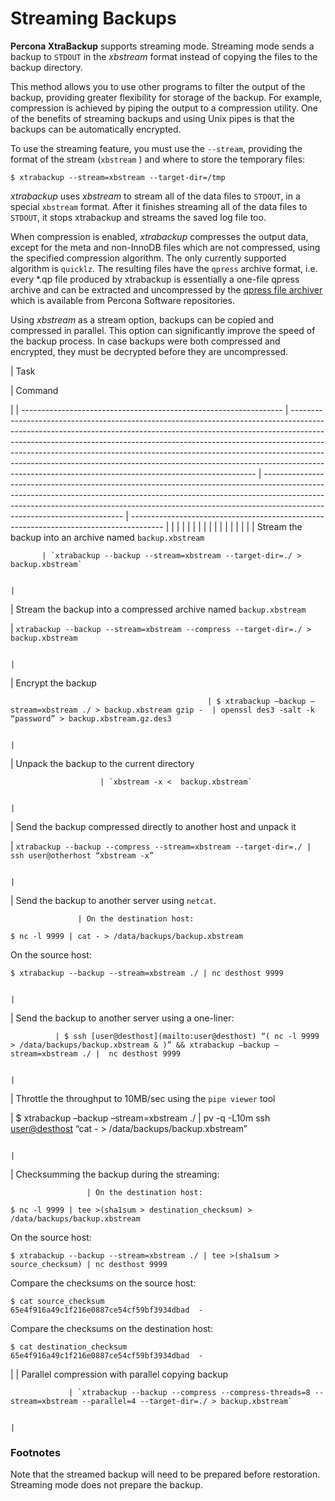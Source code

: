 # Streaming Backups

**Percona XtraBackup** supports streaming mode. Streaming mode sends a backup to `STDOUT` in the *xbstream* format instead of copying the files to the backup directory.

This method allows you to use other programs to filter the output of the backup,
providing greater flexibility for storage of the backup. For example,
compression is achieved by piping the output to a compression utility. One of
the benefits of streaming backups and using Unix pipes is that the backups can
be automatically encrypted.

To use the streaming feature, you must use the `--stream`,
providing the format of the stream (`xbstream` ) and where to store
the temporary files:

```
$ xtrabackup --stream=xbstream --target-dir=/tmp
```

*xtrabackup* uses *xbstream* to stream all of the data files to `STDOUT`, in a
special `xbstream` format. After it finishes streaming all of the data files
to `STDOUT`, it stops xtrabackup and streams the saved log file too.

When compression is enabled, *xtrabackup* compresses the output data, except for the meta and non-InnoDB files which are not compressed, using the specified
compression algorithm. The only currently supported algorithm is
`quicklz`. The resulting files have the `qpress` archive format, i.e. every
\*.qp file produced by xtrabackup is essentially a one-file qpress archive and
can be extracted and uncompressed by the [qpress file archiver](http://www.quicklz.com/) which is available from Percona Software
repositories.

Using *xbstream* as a stream option, backups can be copied and compressed in
parallel. This option can significantly improve the speed of the backup process. In case backups
were both compressed and encrypted, they must be decrypted before they are uncompressed.

| Task

 | Command

 |
| ----------------------------------------------------------------- | --------------------------------------------------------------------------------------------------------------------------------------------------------------------------------------------------------------------------------------------------------------------------------------------------------------------------------------------------------------------------------------------------------------------------------------------------------------------------- | ------------------------------------------------------------------------------------------------------------------------------------------------------------------------------------------------------------------------------------------------------------------------------------- | -------------------------------------------------------------------------------------- |  |  |  |  |  |  |  |  |  |  |  |  |  |  |  |
| Stream the backup into an archive named `backup.xbstream`

           | `xtrabackup --backup --stream=xbstream --target-dir=./ > backup.xbstream`

                                                                                                                                                                                                                                                                                                                                                                                                     |
| Stream the backup into a compressed archive named `backup.xbstream`

 | `xtrabackup --backup --stream=xbstream --compress --target-dir=./ > backup.xbstream`

                                                                                                                                                                                                                                                                                                                                                                                          |
| Encrypt the backup

                                                | $ xtrabackup –backup –stream=xbstream ./ > backup.xbstream gzip -  | openssl des3 -salt -k “password” > backup.xbstream.gz.des3

                                                                                                                                                                                                                                                                                                                                             |
| Unpack the backup to the current directory

                        | `xbstream -x <  backup.xbstream`

                                                                                                                                                                                                                                                                                                                                                                                                                                              |
| Send the backup compressed directly to another host and unpack it

 | `xtrabackup --backup --compress --stream=xbstream --target-dir=./ | ssh user@otherhost “xbstream -x”`

                                                                                                                                                                                                                                                                                                                                                                         |
| Send the backup to another server using `netcat`.

                   | On the destination host:

```
$ nc -l 9999 | cat - > /data/backups/backup.xbstream
```

On the source host:

```
$ xtrabackup --backup --stream=xbstream ./ | nc desthost 9999
```

                                                                                                                                                                                                                                                                                                          |
| Send the backup to another server using a one-liner:

              | $ ssh [user@desthost](mailto:user@desthost) “( nc -l 9999 > /data/backups/backup.xbstream & )” && xtrabackup –backup –stream=xbstream ./ |  nc desthost 9999

                                                                                                                                                                                                                                                                                                                                        |
| Throttle the throughput to 10MB/sec using the `pipe viewer` tool 

  | $ xtrabackup –backup –stream=xbstream ./ | pv -q -L10m ssh [user@desthost](mailto:user@desthost) “cat - > /data/backups/backup.xbstream”

                                                                                                                                                                                                                                                                                                                                                            |
| Checksumming the backup during the streaming:

                     | On the destination host:

```
$ nc -l 9999 | tee >(sha1sum > destination_checksum) > /data/backups/backup.xbstream
```

On the source host:

```
$ xtrabackup --backup --stream=xbstream ./ | tee >(sha1sum > source_checksum) | nc desthost 9999
```

Compare the checksums on the source host:

```
$ cat source_checksum
65e4f916a49c1f216e0887ce54cf59bf3934dbad  -
```

Compare the checksums on the destination host:

```
$ cat destination_checksum
65e4f916a49c1f216e0887ce54cf59bf3934dbad  -
```

 |
| Parallel compression with parallel copying backup

                 | `xtrabackup --backup --compress --compress-threads=8 --stream=xbstream --parallel=4 --target-dir=./ > backup.xbstream`

                                                                                                                                                                                                                                                                                                                                                        |
### Footnotes

Note that the streamed backup will need to be prepared before
restoration. Streaming mode does not prepare the backup.
